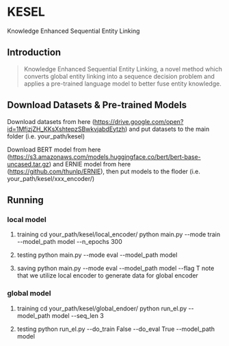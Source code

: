 # KESEL
Knowledge Enhanced Sequential Entity Linking

## Introduction
> Knowledge Enhanced Sequential Entity Linking, a novel method which converts
global entity linking into a sequence decision problem and applies a
pre-trained language model to better fuse entity knowledge.

## Download Datasets & Pre-trained Models
Download datasets from here (https://drive.google.com/open?id=1MfjzjZH_KKsXshtepzSBwkvjabdEytzh) and put datasets to the main folder (i.e. your_path/kesel)

Download BERT model from here (https://s3.amazonaws.com/models.huggingface.co/bert/bert-base-uncased.tar.gz) and ERNIE model from here (https://github.com/thunlp/ERNIE), then put models to the floder (i.e. your_path/kesel/xxx_encoder/)

## Running
### local model
1. training
cd your_path/kesel/local_encoder/
python main.py --mode train --model_path model --n_epochs 300

2. testing
python main.py --mode eval --model_path model

3. saving
python main.py --mode eval --model_path model --flag T
note that we utilize local encoder to generate data for global encoder

### global model
1. training
cd your_path/kesel/global_endoer/
python run_el.py --model_path model --seq_len 3

2. testing
python run_el.py --do_train False --do_eval True --model_path model
